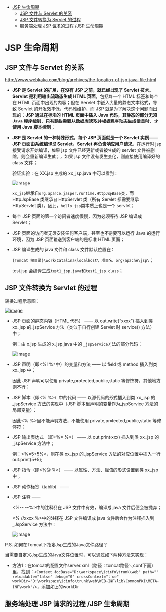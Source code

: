 - [JSP 生命周期](#jsp-%E7%94%9F%E5%91%BD%E5%91%A8%E6%9C%9F)
  - [JSP 文件与 Servlet 的关系](#jsp-%E6%96%87%E4%BB%B6%E4%B8%8E-servlet-%E7%9A%84%E5%85%B3%E7%B3%BB)
  - [JSP 文件转换为 Servlet 的过程](#jsp-%E6%96%87%E4%BB%B6%E8%BD%AC%E6%8D%A2%E4%B8%BA-servlet-%E7%9A%84%E8%BF%87%E7%A8%8B)
  - [服务端处理 JSP 请求的过程 /JSP 生命周期](#%E6%9C%8D%E5%8A%A1%E7%AB%AF%E5%A4%84%E7%90%86-jsp-%E8%AF%B7%E6%B1%82%E7%9A%84%E8%BF%87%E7%A8%8B-jsp-%E7%94%9F%E5%91%BD%E5%91%A8%E6%9C%9F)

# JSP 生命周期

## JSP 文件与 Servlet 的关系

http://www.webkaka.com/blog/archives/the-location-of-jsp-java-file.html

- **JSP 是 Servlet 的扩展，在没有 JSP 之前，就已经出现了 Servlet 技术**。**Servlet 是利用输出流动态生成 HTML 页面**，包括每一个 HTML 标签和每个在 HTML 页面中出现的内容；但在 Servlet 中嵌入大量的静态文本格式，导致 Servlet 的开发效率低，代码难维护，而 JSP 就是为了解决这个问题而出现的：**JSP 通过在标准的 HTML 页面中插入 Java 代码，其静态的部分无须 Java 程序控制，只有那些需要从数据库读取并根据程序动态生成信息时，才使用 Java 脚本控制**；

- **JSP 是 Servlet 的一种特殊形式，每个 JSP 页面就是一个 Servlet 实例——JSP 页面由系统编译成 Servlet，Servlet 再负责响应用户请求**。在运行时 jsp 接受请求开始编译，如果 jsp 文件已经更新或者被生成的 servlet 文件被删除，则会重新编译生成；，如果 jsp 文件没有发生变化，则直接使用编译好的 class 文件；

  验证实验：在 XX.jsp 生成的 xx_jsp.java 中可以看到：
  
  ![image](http://otaivnlxc.bkt.clouddn.com/jpg/2018/1/24/96fc7afcb118813959731b31278f55af.jpg)
  
  `xx_jsp`继承自`org.apahce.jasper.runtime.HttpJspBase`类，而 HttpJspBase 类继承自 HttpServlet 类（所有 Servlet 都需要继承 HttpServlet 类），因此，`hello_jsp`类本质上也是一个 servlet；

- 每个 JSP 页面的第一个访问者速度很慢，因为必须等待 JSP 编译成 Servlet；

- JSP 页面的访问者无须安装任何客户端，甚至也不需要可以运行 Java 的运行环境，因为 JSP 页面输送到客户端的是标准 HTML 页面；

- JSP 编译生成的 java 文件和 class 文件默认位置在：
  
  `{Tomcat 根目录}\work\Catalina\localhost\ 项目名、org\apache\jsp\`；
  
  test.jsp 会编译生成`test1_jsp.java`和`test1_jsp.class`；

## JSP 文件转换为 Servlet 的过程

转换过程示意图：

[![image](http://otaivnlxc.bkt.clouddn.com/jpg/2018/1/24/d432066f6f800bd95fbe332c22acb76f.jpg)](https://pic1.zhimg.com/57894e9d5fb4f55b0f13506dcc69fb34_b.png)

- JSP 页面的静态内容（HTML 代码） —— 以 out.write(“xxxx”) 插入到类 xx_jsp 的_jspService 方法（类似于自行创建 Servlet 时 service() 方法） 中；
  
  例：由 x.jsp 生成的 x_jsp.java 中的 `_jspService`方法的部分代码：
  
  ![image](http://otaivnlxc.bkt.clouddn.com/jpg/2018/1/24/b194cab60da82cb3b89d2bdd53ed6231.jpg)

- JSP 声明（即<%! %>中）的变量和方法 —— 以 field 或 method 插入到类 xx_jsp 中；
  
  因此 JSP 声明可以使用 private,protected,public,static 等修饰符，其他地方则不行；

- JSP 脚本（即<% %>）中的代码 —— 以源代码的形式插入到类 xx_jsp 的_jspService 方法的实现中（JSP 脚本里声明的变量作为_jspService 方法的局部变量）；
  
  因此<%   %>里不能声明方法，不能使用 private,protected,public,static 等修饰符； 

- JSP 输出表达式 （即<%= %>） —— 以 out.print(xxx) 插入到类 xx_jsp 的_jspService 方法中；
  
  例：<%=5+5%>，则在类 xx_jsp 的_jspService 方法的对应位置中插入一行 out.print(5+5);

- JSP 指令（即<%@ %>） —— 以属性、方法、赋值的形式设置到类 xx_jsp 中；

- JSP 动作标签（tablib） —— 

- JSP 注释 —— 
  
  <%-- --%>中的注释只在 JSP 文件中有效，编译成 java 文件后便会被抛弃；
  
  <% //xxxx %>中的注释在 JSP 文件编译成 java 文件后会作为注释插入到_JspService 方法中：
  
  ![image](http://otaivnlxc.bkt.clouddn.com/jpg/2018/1/24/1a0761d26ab3d8e20b17fa720a9740d6.jpg)

P.S. 如何在Tomcat下指定Jsp生成的Java文件路径？

当需要自定义Jsp生成的Java文件位置时，可以通过如下两种方法来实现：

- 方法1：在tomcat的配置文件server.xml（路径：tomcat路径＼conf下面）里，找到：`<Context docBase="D:\workspace\icinfo\trunk\web" path="" reloadable="false" debug="0" crossContext="true" workDir="D:\workspace\icinfo\trunk\web\WEB-INF\lib\CommonPKI\META-INF\work"/>`，添加如上的workDir
## 服务端处理 JSP 请求的过程 /JSP 生命周期
